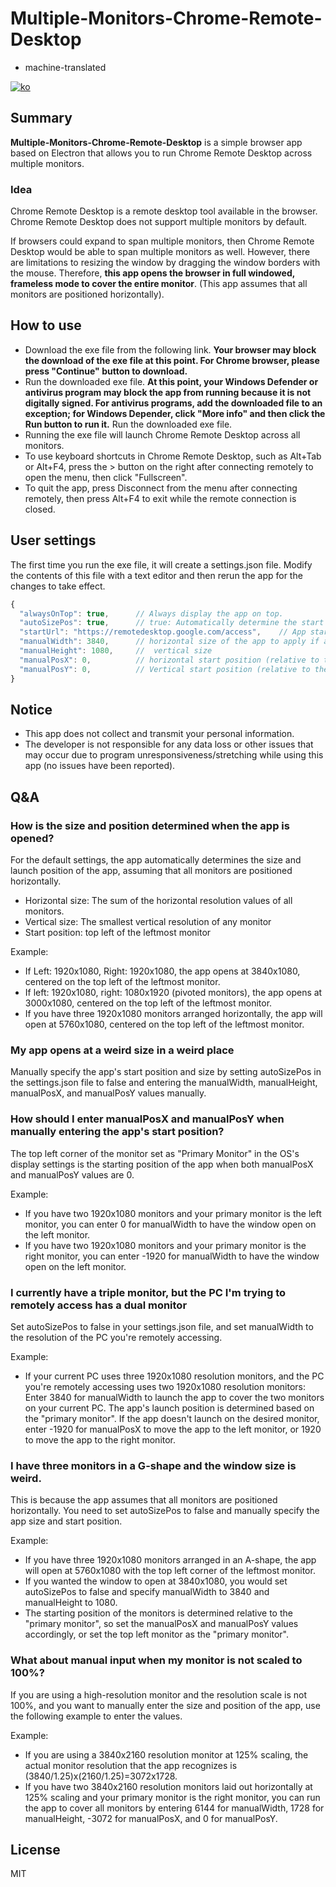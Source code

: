 # Multiple-Monitors-Chrome-Remote-Desktop

- machine-translated

[![ko](https://img.shields.io/badge/lang-ko--kr-green.svg)](https://github.com/nomomo/Multiple-Monitors-Chrome-Remote-Desktop/blob/main/README.md)

## Summary

**Multiple-Monitors-Chrome-Remote-Desktop** is a simple browser app based on Electron that allows you to run Chrome Remote Desktop across multiple monitors.

### Idea

Chrome Remote Desktop is a remote desktop tool available in the browser. Chrome Remote Desktop does not support multiple monitors by default.

If browsers could expand to span multiple monitors, then Chrome Remote Desktop would be able to span multiple monitors as well. However, there are limitations to resizing the window by dragging the window borders with the mouse. Therefore, **this app opens the browser in full windowed, frameless mode to cover the entire monitor**. (This app assumes that all monitors are positioned horizontally).

## How to use

- Download the exe file from the following link. **Your browser may block the download of the exe file at this point. For Chrome browser, please press "Continue" button to download.**
- Run the downloaded exe file. **At this point, your Windows Defender or antivirus program may block the app from running because it is not digitally signed. For antivirus programs, add the downloaded file to an exception; for Windows Depender, click "More info" and then click the Run button to run it.** Run the downloaded exe file.
- Running the exe file will launch Chrome Remote Desktop across all monitors.
- To use keyboard shortcuts in Chrome Remote Desktop, such as Alt+Tab or Alt+F4, press the > button on the right after connecting remotely to open the menu, then click "Fullscreen".
- To quit the app, press Disconnect from the menu after connecting remotely, then press Alt+F4 to exit while the remote connection is closed.

## User settings

The first time you run the exe file, it will create a settings.json file. Modify the contents of this file with a text editor and then rerun the app for the changes to take effect.

```javascript
{
  "alwaysOnTop": true,      // Always display the app on top.
  "autoSizePos": true,      // true: Automatically determine the start position and size of the app. false: Launch the app with a user-specified start position and size.
  "startUrl": "https://remotedesktop.google.com/access",    // App start page
  "manualWidth": 3840,      // horizontal size of the app to apply if autoSizePos is false
  "manualHeight": 1080,     //  vertical size
  "manualPosX": 0,          // horizontal start position (relative to the main monitor)
  "manualPosY": 0,          // Vertical start position (relative to the main monitor)
}
```

## Notice

- This app does not collect and transmit your personal information.
- The developer is not responsible for any data loss or other issues that may occur due to program unresponsiveness/stretching while using this app (no issues have been reported).

## Q&A

### How is the size and position determined when the app is opened?

For the default settings, the app automatically determines the size and launch position of the app, assuming that all monitors are positioned horizontally.

- Horizontal size: The sum of the horizontal resolution values of all monitors.
- Vertical size: The smallest vertical resolution of any monitor
- Start position: top left of the leftmost monitor

Example:

- If Left: 1920x1080, Right: 1920x1080, the app opens at 3840x1080, centered on the top left of the leftmost monitor.
- If left: 1920x1080, right: 1080x1920 (pivoted monitors), the app opens at 3000x1080, centered on the top left of the leftmost monitor.
- If you have three 1920x1080 monitors arranged horizontally, the app will open at 5760x1080, centered on the top left of the leftmost monitor.

### My app opens at a weird size in a weird place

Manually specify the app's start position and size by setting autoSizePos in the settings.json file to false and entering the manualWidth, manualHeight, manualPosX, and manualPosY values manually.

### How should I enter manualPosX and manualPosY when manually entering the app's start position?

The top left corner of the monitor set as "Primary Monitor" in the OS's display settings is the starting position of the app when both manualPosX and manualPosY values are 0.

Example:

- If you have two 1920x1080 monitors and your primary monitor is the left monitor, you can enter 0 for manualWidth to have the window open on the left monitor.
- If you have two 1920x1080 monitors and your primary monitor is the right monitor, you can enter -1920 for manualWidth to have the window open on the left monitor.

### I currently have a triple monitor, but the PC I'm trying to remotely access has a dual monitor

Set autoSizePos to false in your settings.json file, and set manualWidth to the resolution of the PC you're remotely accessing.

Example:

- If your current PC uses three 1920x1080 resolution monitors, and the PC you're remotely accessing uses two 1920x1080 resolution monitors: Enter 3840 for manualWidth to launch the app to cover the two monitors on your current PC. The app's launch position is determined based on the "primary monitor". If the app doesn't launch on the desired monitor, enter -1920 for manualPosX to move the app to the left monitor, or 1920 to move the app to the right monitor.

### I have three monitors in a G-shape and the window size is weird.

This is because the app assumes that all monitors are positioned horizontally. You need to set autoSizePos to false and manually specify the app size and start position.

Example:

- If you have three 1920x1080 monitors arranged in an A-shape, the app will open at 5760x1080 with the top left corner of the leftmost monitor.
- If you wanted the window to open at 3840x1080, you would set autoSizePos to false and specify manualWidth to 3840 and manualHeight to 1080.
- The starting position of the monitors is determined relative to the "primary monitor", so set the manualPosX and manualPosY values accordingly, or set the top left monitor as the "primary monitor".

### What about manual input when my monitor is not scaled to 100%?

If you are using a high-resolution monitor and the resolution scale is not 100%, and you want to manually enter the size and position of the app, use the following example to enter the values.

Example:

- If you are using a 3840x2160 resolution monitor at 125% scaling, the actual monitor resolution that the app recognizes is (3840/1.25)x(2160/1.25)=3072x1728.
- If you have two 3840x2160 resolution monitors laid out horizontally at 125% scaling and your primary monitor is the right monitor, you can run the app to cover all monitors by entering 6144 for manualWidth, 1728 for manualHeight, -3072 for manualPosX, and 0 for manualPosY.

## License

MIT